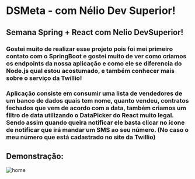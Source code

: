 # DSMeta - com Nélio Dev Superior!

## Semana Spring + React com Nelio DevSuperior!

### Gostei muito de realizar esse projeto pois foi mei primeiro contato com o SpringBoot e gostei muito de ver como criamos os endpoints da nossa aplicação e como ele se diferencia do Node.js qual estou acostumado, e também conhecer mais sobre o serviço da Twillio!

### Aplicação consiste em consumir uma lista de vendedores de um banco de dados quais tem nome, quanto vendeu, contratos fechados que vem de acordo com a data, também criamos um filtro de data utilizando o DataPicker do React muito legal. Sendo assim quando queira notificar ele basta clicar no ícone de notificar que irá mandar um SMS ao seu número. (No caso o meu número que está cadastrado no site da Twillio)

## Demonstração:

![home](https://user-images.githubusercontent.com/62243365/203324205-a5bb9fea-b21b-4c76-8d86-30b6c5a5dc93.png)
